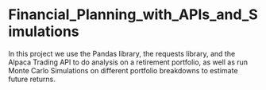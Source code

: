 # Financial_Planning_with_APIs_and_Simulations
In this project we use the Pandas library, the requests library, and the Alpaca Trading API to do analysis on a retirement portfolio, as well as run Monte Carlo Simulations on different portfolio breakdowns to estimate future returns.
